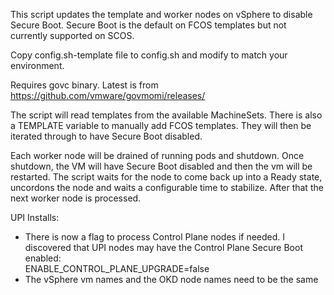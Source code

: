 This script updates the template and worker nodes on vSphere to disable Secure Boot.  Secure Boot is the default on FCOS templates but not currently supported on SCOS.

Copy config.sh-template file to config.sh and modify to match your environment.

Requires govc binary.  Latest is from https://github.com/vmware/govmomi/releases/

The script will read templates from the available MachineSets.  There is also a TEMPLATE variable to manually add FCOS templates.  They will then be iterated through to have Secure Boot disabled.

Each worker node will be drained of running pods and shutdown.  Once shutdown, the VM will have Secure Boot disabled and then the vm will be restarted.
The script waits for the node to come back up into a Ready state, uncordons the node and waits a configurable time to stabilize.  After that the next worker node is processed.


UPI Installs:
   * There is now a flag to process Control Plane nodes if needed.  I discovered that UPI nodes may have the Control Plane Secure Boot enabled:  
       ENABLE_CONTROL_PLANE_UPGRADE=false
   * The vSphere vm names and the OKD node names need to be the same

